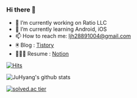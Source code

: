 ### Hi there 👋

- 🔭 I’m currently working on Ratio LLC
- 🌱 I’m currently learning Android, iOS
- 📫 How to reach me: ljh28891004@gmail.com
- 🖲 Blog : [Tistory](https://ju-hyang.tistory.com)
- 🧑🏻‍💻 Resume : [Notion](https://www.notion.so/6bf4203889e74615b8eacb63d43ac34c)

<!--
**JuHyang/JuHyang** is a ✨ _special_ ✨ repository because its `README.md` (this file) appears on your GitHub profile.

Here are some ideas to get you started:


- 👯 I’m looking to collaborate on ...
- 🤔 I’m looking for help with ...
- 💬 Ask me about ...

- 😄 Pronouns: ...
- ⚡ Fun fact: ...
-->

[![Hits](https://hits.seeyoufarm.com/api/count/incr/badge.svg?url=https%3A%2F%2Fgithub.com%2FJuHyang&count_bg=%2379C83D&title_bg=%23555555&icon=&icon_color=%23E7E7E7&title=hits&edge_flat=false)](https://hits.seeyoufarm.com)

![JuHyang's github stats](https://github-readme-stats.vercel.app/api?username=JuHyang&show_icons=true)

[![solved.ac tier](http://mazassumnida.wtf/api/generate_badge?boj=kkss2889)](https://solved.ac/kkss2889)


